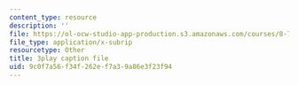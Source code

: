 ```yaml
---
content_type: resource
description: ''
file: https://ol-ocw-studio-app-production.s3.amazonaws.com/courses/8-701-introduction-to-nuclear-and-particle-physics-fall-2020/9c0f7a56f34f262ef7a39a86e3f23f94_JWnQZrnRUGM.srt
file_type: application/x-subrip
resourcetype: Other
title: 3play caption file
uid: 9c0f7a56-f34f-262e-f7a3-9a86e3f23f94
---
```

